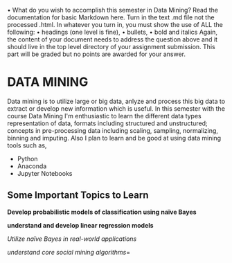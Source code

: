 • What do you wish to accomplish this semester in Data Mining?
Read the documentation for basic Markdown here. Turn in the text .md file not the processed .html. In whatever
you turn in, you must show the use of ALL the following:
• headings (one level is fine), • bullets,
• bold and italics
Again, the content of your document needs to address the question above and it should live in the top level directory of your assignment submission. This part will be graded but no points are awarded for your answer.

# DATA MINING

Data mining is to utilize large or big data, anlyze and process this big data to extract or develop new information which is useful. In this semester with the course Data Mining I'm enthusiastic to learn the different data types representation of data, formats including structured and unstructured; concepts in pre-processing data including scaling, sampling, normalizing, binning and imputing. Also I plan to learn and be good at using data mining tools such as,
* Python
* Anaconda
* Jupyter Notebooks

## Some Important Topics to Learn

**Develop probabilistic models of classification using naïve Bayes**

**understand and develop linear regression models**

*Utilize naïve Bayes in real-world applications*

*understand core social mining algorithms*=



